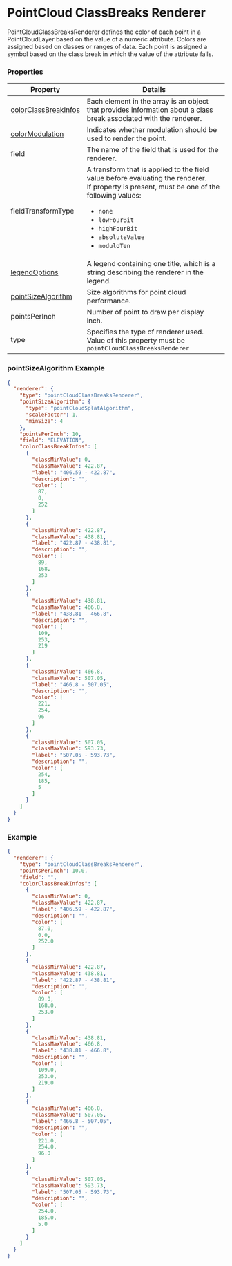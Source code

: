 # PointCloud ClassBreaks Renderer

PointCloudClassBreaksRenderer defines the color of each point in a PointCloudLayer based on the value of a numeric attribute. Colors are assigned based on classes or ranges of data. Each point is assigned a symbol based on the class break in which the value of the attribute falls.

### Properties

| Property | Details
| --- | ---
| [colorClassBreakInfos](colorClassBreakInfo.md) | Each element in the array is an object that provides information about a class break associated with the renderer.
| [colorModulation](colorModulationInfo.md) | Indicates whether modulation should be used to render the point.
| field |   The name of the field that is used for the renderer.
| fieldTransformType | A transform that is applied to the field value before evaluating the renderer.<br>If property is present, must be one of the following values: <ul><li>`none`</li><li>`lowFourBit`</li><li>`highFourBit`</li><li>`absoluteValue`</li><li>`moduloTen`</li></ul>
| [legendOptions](rendererLegendOptions.md) | A legend containing one title, which is a string describing the renderer in the legend.
| [pointSizeAlgorithm](pointSizeAlgorithm.md) | Size algorithms for point cloud performance.
| pointsPerInch | Number of point to draw per display inch.
| type | Specifies the type of renderer used.<br>Value of this property must be `pointCloudClassBreaksRenderer`


### pointSizeAlgorithm Example

```json
{
  "renderer": {
    "type": "pointCloudClassBreaksRenderer",
    "pointSizeAlgorithm": {
      "type": "pointCloudSplatAlgorithm",
      "scaleFactor": 1,
      "minSize": 4
    },
    "pointsPerInch": 10,
    "field": "ELEVATION",
    "colorClassBreakInfos": [
      {
        "classMinValue": 0,
        "classMaxValue": 422.87,
        "label": "406.59 - 422.87",
        "description": "",
        "color": [
          87,
          0,
          252
        ]
      },
      {
        "classMinValue": 422.87,
        "classMaxValue": 438.81,
        "label": "422.87 - 438.81",
        "description": "",
        "color": [
          89,
          168,
          253
        ]
      },
      {
        "classMinValue": 438.81,
        "classMaxValue": 466.8,
        "label": "438.81 - 466.8",
        "description": "",
        "color": [
          109,
          253,
          219
        ]
      },
      {
        "classMinValue": 466.8,
        "classMaxValue": 507.05,
        "label": "466.8 - 507.05",
        "description": "",
        "color": [
          221,
          254,
          96
        ]
      },
      {
        "classMinValue": 507.05,
        "classMaxValue": 593.73,
        "label": "507.05 - 593.73",
        "description": "",
        "color": [
          254,
          185,
          5
        ]
      }
    ]
  }
}
```
###  Example

```json
{
  "renderer": {
    "type": "pointCloudClassBreaksRenderer",
    "pointsPerInch": 10.0,
    "field": "",
    "colorClassBreakInfos": [
      {
        "classMinValue": 0,
        "classMaxValue": 422.87,
        "label": "406.59 - 422.87",
        "description": "",
        "color": [
          87.0,
          0.0,
          252.0
        ]
      },
      {
        "classMinValue": 422.87,
        "classMaxValue": 438.81,
        "label": "422.87 - 438.81",
        "description": "",
        "color": [
          89.0,
          168.0,
          253.0
        ]
      },
      {
        "classMinValue": 438.81,
        "classMaxValue": 466.8,
        "label": "438.81 - 466.8",
        "description": "",
        "color": [
          109.0,
          253.0,
          219.0
        ]
      },
      {
        "classMinValue": 466.8,
        "classMaxValue": 507.05,
        "label": "466.8 - 507.05",
        "description": "",
        "color": [
          221.0,
          254.0,
          96.0
        ]
      },
      {
        "classMinValue": 507.05,
        "classMaxValue": 593.73,
        "label": "507.05 - 593.73",
        "description": "",
        "color": [
          254.0,
          185.0,
          5.0
        ]
      }
    ]
  }
}
```

